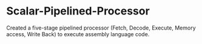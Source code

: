 # Scalar-Pipelined-Processor

Created a five-stage pipelined processor (Fetch, Decode, Execute, Memory access, Write Back) to execute assembly language code.
